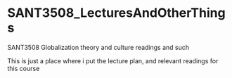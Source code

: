 # SANT3508_LecturesAndOtherThings
SANT3508 Globalization theory and culture readings and such

This is just a place where i put the lecture plan, and relevant readings for this course
